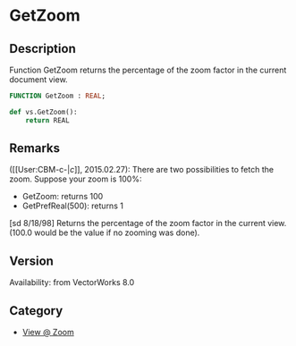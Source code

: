 # GetZoom

## Description
Function GetZoom returns the percentage of the zoom factor in the current document view.

```pascal
FUNCTION GetZoom : REAL;
```

```python
def vs.GetZoom():
    return REAL
```

## Remarks
([[User:CBM-c-|_c_]], 2015.02.27): There are two possibilities to fetch the zoom. Suppose your zoom is 100%:
* GetZoom: returns 100
* GetPrefReal(500): returns 1

[sd 8/18/98]
Returns the percentage of the zoom factor in the current view. (100.0 would be the value if no zooming was done).

## Version
Availability: from VectorWorks 8.0

## Category
* [View @ Zoom](../Categories/View%20-%20Zoom.md)
